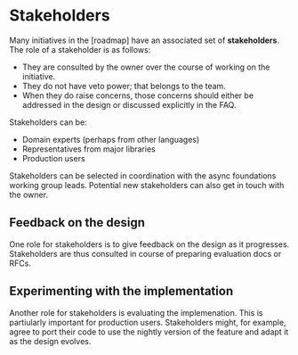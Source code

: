 # Stakeholders

Many initiatives in the [roadmap] have an associated set of **stakeholders**. The role of a stakeholder is as follows:

* They are consulted by the owner over the course of working on the initiative.
* They do not have veto power; that belongs to the team.
* When they do raise concerns, those concerns should either be addressed in the design or discussed explicitly in the FAQ.

Stakeholders can be:

* Domain experts (perhaps from other languages)
* Representatives from major libraries
* Production users

Stakeholders can be selected in coordination with the async foundations working group leads. Potential new stakeholders can also get in touch with the owner.

## Feedback on the design

One role for stakeholders is to give feedback on the design as it progresses. Stakeholders are thus consulted in course of preparing evaluation docs or RFCs.

## Experimenting with the implementation

Another role for stakeholders is evaluating the implemenation. This is partiularly important for production users. Stakeholders might, for example, agree to port their code to use the nightly version of the feature and adapt it as the design evolves.